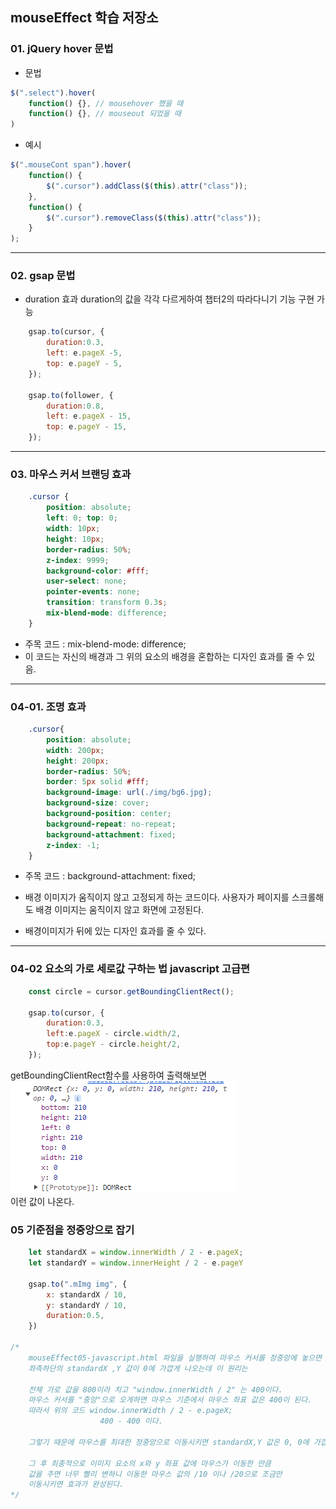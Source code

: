 ## mouseEffect 학습 저장소

### 01. jQuery hover 문법

- 문법
```javascript
$(".select").hover(
    function() {}, // mousehover 했을 때
    function() {}, // mouseout 되었을 때
)
```

- 예시
```javascript
$(".mouseCont span").hover(
    function() { 
        $(".cursor").addClass($(this).attr("class")); 
    }, 
    function() { 
        $(".cursor").removeClass($(this).attr("class"));
    }
);

```        
---

### 02. gsap 문법
- duration 효과
    duration의 값을 각각 다르게하여 챕터2의 따라다니기 기능 구현 가능
```javascript
    gsap.to(cursor, {
        duration:0.3, 
        left: e.pageX -5, 
        top: e.pageY - 5,
    });

    gsap.to(follower, {
        duration:0.8, 
        left: e.pageX - 15, 
        top: e.pageY - 15,
    });
```

---

### 03. 마우스 커서 브랜딩 효과
```css
    .cursor {
        position: absolute;
        left: 0; top: 0;
        width: 10px;
        height: 10px;
        border-radius: 50%;
        z-index: 9999;
        background-color: #fff;
        user-select: none;
        pointer-events: none;
        transition: transform 0.3s;
        mix-blend-mode: difference;
    }
```

- 주목 코드 : mix-blend-mode: difference;
- 이 코드는 자신의 배경과 그 위의 요소의 배경을 혼합하는 디자인 효과를 줄 수 있음.
    
---

### 04-01. 조명 효과

```css
    .cursor{
        position: absolute;
        width: 200px;
        height: 200px;
        border-radius: 50%;
        border: 5px solid #fff;
        background-image: url(./img/bg6.jpg);
        background-size: cover;
        background-position: center;
        background-repeat: no-repeat;
        background-attachment: fixed;
        z-index: -1;
    }
```

- 주목 코드 : background-attachment: fixed;
- 배경 이미지가 움직이지 않고 고정되게 하는 코드이다. 사용자가 페이지를 스크롤해도 배경 이미지는 움직이지 않고 화면에 고정된다.

- 배경이미지가 뒤에 있는 디자인 효과를 줄 수 있다.

---

### 04-02 요소의 가로 세로값 구하는 법 javascript 고급편
```javascript
    const circle = cursor.getBoundingClientRect();
    
    gsap.to(cursor, {
        duration:0.3,
        left:e.pageX - circle.width/2,
        top:e.pageY - circle.height/2,
    });
```
getBoundingClientRect함수를 사용하여 출력해보면
<br />
![Alt text](image.png)
 <br />
이런 값이 나온다.


### 05 기준점을 정중앙으로 잡기
```javascript
    let standardX = window.innerWidth / 2 - e.pageX;
    let standardY = window.innerHeight / 2 - e.pageY

    gsap.to(".mImg img", {
        x: standardX / 10,
        y: standardY / 10,
        duration:0.5,
    })

/*  
    mouseEffect05-javascript.html 파일을 실행하여 마우스 커서를 정중앙에 놓으면 
    좌측하단의 standardX ,Y 값이 0에 가깝게 나오는데 이 원리는 

    전체 가로 값을 800이라 치고 "window.innerWidth / 2" 는 400이다.
    마우스 커서를 "중앙"으로 오게하면 마우스 기준에서 마우스 좌표 값은 400이 된다. 
    따라서 위의 코드 window.innerWidth / 2 - e.pageX; 
                    400 - 400 이다.
                    
    그렇기 때문에 마우스를 최대한 정중앙으로 이동시키면 standardX,Y 값은 0, 0에 가깝게 된다.

    그 후 최종적으로 이미지 요소의 x와 y 좌표 값에 마우스가 이동한 만큼 
    값을 주면 너무 빨리 변하니 이동한 마우스 값의 /10 이나 /20으로 조금만
    이동시키면 효과가 완성된다.
*/
```
